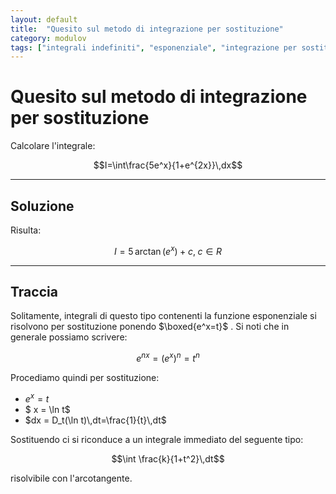 ```yaml
---
layout: default
title:  "Quesito sul metodo di integrazione per sostituzione"
category: modulov
tags: ["integrali indefiniti", "esponenziale", "integrazione per sostituzione"]
---
```


# Quesito sul metodo di integrazione per sostituzione

Calcolare l'integrale:

$$I=\int\frac{5e^x}{1+e^{2x}}\,dx$$

---

## Soluzione
Risulta:

$$I=5\,\arctan(e^x) + c,\;c\in R$$

---

## Traccia

Solitamente, integrali di questo tipo contenenti la funzione esponenziale si risolvono per sostituzione ponendo $\boxed{e^x=t}$ . Si noti che in generale possiamo scrivere:

$$e^{nx}=(e^x)^n=t^n$$

Procediamo quindi per sostituzione:

* $e^x=t$
* $ x = \ln t$
* $dx = D_t(\ln t)\,dt=\frac{1}{t}\,dt$

Sostituendo ci si riconduce a un integrale immediato del seguente tipo:

$$\int \frac{k}{1+t^2}\,dt$$

risolvibile con l'arcotangente.
